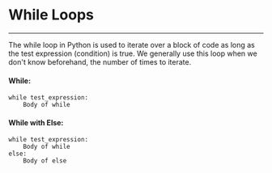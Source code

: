 # While Loops
---

The while loop in Python is used to iterate over a block of code as long as the test expression (condition) is true.
We generally use this loop when we don't know beforehand, the number of times to iterate.

#### While:
~~~~
while test_expression:
    Body of while
~~~~

#### While with Else:
~~~~
while test_expression:
    Body of while
else:
    Body of else
~~~~